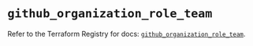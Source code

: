 # `github_organization_role_team`

Refer to the Terraform Registry for docs: [`github_organization_role_team`](https://registry.terraform.io/providers/integrations/github/6.7.5/docs/resources/organization_role_team).

